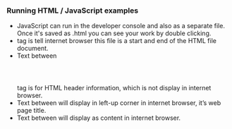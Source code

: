 ### Running HTML / JavaScript examples

* JavaScript can run in the developer console and also as a separate file. Once it's saved as .html you can see your work by double clicking.
* <html></html> tag is tell internet browser this file is a start and end of the HTML file document.
* Text between <header></header> tag is for HTML header information, which is not display in internet browser.
* Text between <title></title> will display in left-up corner in internet browser, it’s web page title.
* Text between <body></body> will display as content in internet browser.
